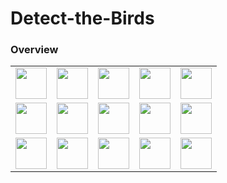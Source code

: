 # Detect-the-Birds

### Overview
<table>
  <tr>
    <td><img src = 'https://user-images.githubusercontent.com/77375223/125194573-df9f7400-e28c-11eb-9c67-37880ee88029.jpg' width = 50 height = 50></td>
    <td><img src = 'https://user-images.githubusercontent.com/77375223/125194574-e0d0a100-e28c-11eb-9bc5-485ee619bebe.jpg' width = 50 height = 50></td>
    <td><img src = 'https://user-images.githubusercontent.com/77375223/125194579-e4642800-e28c-11eb-95d5-eda349b57af6.jpg' width = 50 height = 50></td>
    <td><img src = 'https://user-images.githubusercontent.com/77375223/125194580-e4fcbe80-e28c-11eb-9a69-9c4f3a4231d4.jpg' width = 50 height = 50></td>
    <td><img src = 'https://user-images.githubusercontent.com/77375223/125194581-e4fcbe80-e28c-11eb-997c-5c360861097a.jpg' width = 50 height = 50></td>
  </tr>
  <tr>
    <td><img src = 'https://user-images.githubusercontent.com/77375223/125194582-e5955500-e28c-11eb-8746-cb06a983b37d.jpg' width = 50 height = 50></td>
    <td><img src = 'https://user-images.githubusercontent.com/77375223/125194583-e62deb80-e28c-11eb-8c8a-5978c2bb7a84.jpg' width = 50 height = 50></td>
    <td><img src = 'https://user-images.githubusercontent.com/77375223/125194584-e62deb80-e28c-11eb-8176-8bead7837636.jpg' width = 50 height = 50></td>
    <td><img src = 'https://user-images.githubusercontent.com/77375223/125194585-e6c68200-e28c-11eb-8d15-2f9e84485ddd.jpg' width = 50 height = 50></td>
    <td><img src = 'https://user-images.githubusercontent.com/77375223/125194586-e6c68200-e28c-11eb-9ea1-0da3791d9418.jpg' width = 50 height = 50></td>
  </tr>
  
  <tr>
    <td><img src = 'https://user-images.githubusercontent.com/77375223/125194587-e75f1880-e28c-11eb-92e7-1bb45079f99f.jpg' width = 50 height = 50></td>
    <td><img src = 'https://user-images.githubusercontent.com/77375223/125194588-e75f1880-e28c-11eb-9a41-4615301b5127.jpg' width = 50 height = 50></td>
    <td><img src = 'https://user-images.githubusercontent.com/77375223/125194589-e7f7af00-e28c-11eb-84e9-49b82eaceef9.jpg' width = 50 height = 50></td>
    <td><img src = 'https://user-images.githubusercontent.com/77375223/125194590-e7f7af00-e28c-11eb-8fd8-5280bcad8c4d.jpg' width = 50 height = 50></td>
    <td><img src = 'https://user-images.githubusercontent.com/77375223/125194591-e8904580-e28c-11eb-9f4e-3cf13dbdcefc.jpg' width = 50 height = 50></td>
  </tr>
    
  
      
